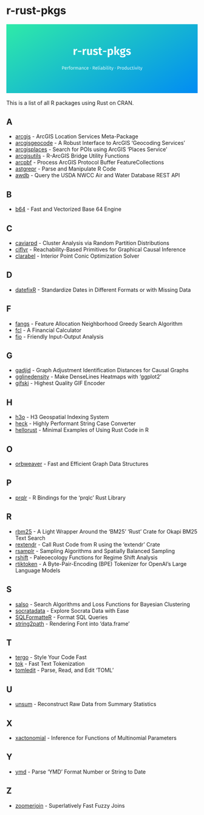 
<!-- README.md is generated from README.Rmd. Please edit that file -->

# r-rust-pkgs

<a href="https://github.com/nanxstats/r-rust-pkgs">
<img src="images/banner.png" alt="r-rust-pkgs"> </a>

This is a list of all R packages using Rust on CRAN.

## A

- [arcgis](https://cran.r-project.org/package=arcgis) - ArcGIS Location
  Services Meta-Package
- [arcgisgeocode](https://cran.r-project.org/package=arcgisgeocode) - A
  Robust Interface to ArcGIS ‘Geocoding Services’
- [arcgisplaces](https://cran.r-project.org/package=arcgisplaces) -
  Search for POIs using ArcGIS ‘Places Service’
- [arcgisutils](https://cran.r-project.org/package=arcgisutils) -
  R-ArcGIS Bridge Utility Functions
- [arcpbf](https://cran.r-project.org/package=arcpbf) - Process ArcGIS
  Protocol Buffer FeatureCollections
- [astgrepr](https://cran.r-project.org/package=astgrepr) - Parse and
  Manipulate R Code
- [awdb](https://cran.r-project.org/package=awdb) - Query the USDA NWCC
  Air and Water Database REST API

## B

- [b64](https://cran.r-project.org/package=b64) - Fast and Vectorized
  Base 64 Engine

## C

- [caviarpd](https://cran.r-project.org/package=caviarpd) - Cluster
  Analysis via Random Partition Distributions
- [ciflyr](https://cran.r-project.org/package=ciflyr) -
  Reachability-Based Primitives for Graphical Causal Inference
- [clarabel](https://cran.r-project.org/package=clarabel) - Interior
  Point Conic Optimization Solver

## D

- [datefixR](https://cran.r-project.org/package=datefixR) - Standardize
  Dates in Different Formats or with Missing Data

## F

- [fangs](https://cran.r-project.org/package=fangs) - Feature Allocation
  Neighborhood Greedy Search Algorithm
- [fcl](https://cran.r-project.org/package=fcl) - A Financial Calculator
- [fio](https://cran.r-project.org/package=fio) - Friendly Input-Output
  Analysis

## G

- [gadjid](https://cran.r-project.org/package=gadjid) - Graph Adjustment
  Identification Distances for Causal Graphs
- [gglinedensity](https://cran.r-project.org/package=gglinedensity) -
  Make DenseLines Heatmaps with ‘ggplot2’
- [gifski](https://cran.r-project.org/package=gifski) - Highest Quality
  GIF Encoder

## H

- [h3o](https://cran.r-project.org/package=h3o) - H3 Geospatial Indexing
  System
- [heck](https://cran.r-project.org/package=heck) - Highly Performant
  String Case Converter
- [hellorust](https://cran.r-project.org/package=hellorust) - Minimal
  Examples of Using Rust Code in R

## O

- [orbweaver](https://cran.r-project.org/package=orbweaver) - Fast and
  Efficient Graph Data Structures

## P

- [prqlr](https://cran.r-project.org/package=prqlr) - R Bindings for the
  ‘prqlc’ Rust Library

## R

- [rbm25](https://cran.r-project.org/package=rbm25) - A Light Wrapper
  Around the ‘BM25’ ‘Rust’ Crate for Okapi BM25 Text Search
- [rextendr](https://cran.r-project.org/package=rextendr) - Call Rust
  Code from R using the ‘extendr’ Crate
- [rsamplr](https://cran.r-project.org/package=rsamplr) - Sampling
  Algorithms and Spatially Balanced Sampling
- [rshift](https://cran.r-project.org/package=rshift) - Paleoecology
  Functions for Regime Shift Analysis
- [rtiktoken](https://cran.r-project.org/package=rtiktoken) - A
  Byte-Pair-Encoding (BPE) Tokenizer for OpenAI’s Large Language Models

## S

- [salso](https://cran.r-project.org/package=salso) - Search Algorithms
  and Loss Functions for Bayesian Clustering
- [socratadata](https://cran.r-project.org/package=socratadata) -
  Explore Socrata Data with Ease
- [SQLFormatteR](https://cran.r-project.org/package=SQLFormatteR) -
  Format SQL Queries
- [string2path](https://cran.r-project.org/package=string2path) -
  Rendering Font into ‘data.frame’

## T

- [tergo](https://cran.r-project.org/package=tergo) - Style Your Code
  Fast
- [tok](https://cran.r-project.org/package=tok) - Fast Text Tokenization
- [tomledit](https://cran.r-project.org/package=tomledit) - Parse, Read,
  and Edit ‘TOML’

## U

- [unsum](https://cran.r-project.org/package=unsum) - Reconstruct Raw
  Data from Summary Statistics

## X

- [xactonomial](https://cran.r-project.org/package=xactonomial) -
  Inference for Functions of Multinomial Parameters

## Y

- [ymd](https://cran.r-project.org/package=ymd) - Parse ‘YMD’ Format
  Number or String to Date

## Z

- [zoomerjoin](https://cran.r-project.org/package=zoomerjoin) -
  Superlatively Fast Fuzzy Joins
